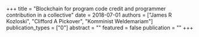 +++
title = "Blockchain for program code credit and programmer contribution in a collective"
date = 2018-07-01
authors = ["James R Kozloski", "Clifford A Pickover", "Komminist Weldemariam"]
publication_types = ["0"]
abstract = ""
featured = false
publication = ""
+++

